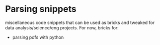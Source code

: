 # Parsing snippets

miscellaneous code snippets that can be used as bricks and tweaked for data analysis/science/eng projects. For now, bricks for:

- parsing pdfs with python
